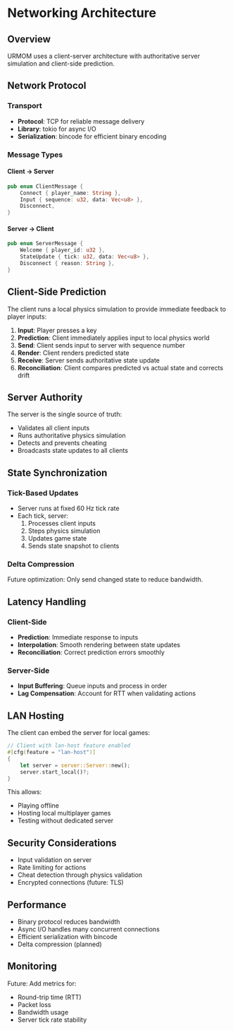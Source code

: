 # Networking Architecture

## Overview

URMOM uses a client-server architecture with authoritative server simulation and client-side prediction.

## Network Protocol

### Transport

- **Protocol**: TCP for reliable message delivery
- **Library**: tokio for async I/O
- **Serialization**: bincode for efficient binary encoding

### Message Types

#### Client → Server

```rust
pub enum ClientMessage {
    Connect { player_name: String },
    Input { sequence: u32, data: Vec<u8> },
    Disconnect,
}
```

#### Server → Client

```rust
pub enum ServerMessage {
    Welcome { player_id: u32 },
    StateUpdate { tick: u32, data: Vec<u8> },
    Disconnect { reason: String },
}
```

## Client-Side Prediction

The client runs a local physics simulation to provide immediate feedback to player inputs:

1. **Input**: Player presses a key
2. **Prediction**: Client immediately applies input to local physics world
3. **Send**: Client sends input to server with sequence number
4. **Render**: Client renders predicted state
5. **Receive**: Server sends authoritative state update
6. **Reconciliation**: Client compares predicted vs actual state and corrects drift

## Server Authority

The server is the single source of truth:

- Validates all client inputs
- Runs authoritative physics simulation
- Detects and prevents cheating
- Broadcasts state updates to all clients

## State Synchronization

### Tick-Based Updates

- Server runs at fixed 60 Hz tick rate
- Each tick, server:
  1. Processes client inputs
  2. Steps physics simulation
  3. Updates game state
  4. Sends state snapshot to clients

### Delta Compression

Future optimization: Only send changed state to reduce bandwidth.

## Latency Handling

### Client-Side

- **Prediction**: Immediate response to inputs
- **Interpolation**: Smooth rendering between state updates
- **Reconciliation**: Correct prediction errors smoothly

### Server-Side

- **Input Buffering**: Queue inputs and process in order
- **Lag Compensation**: Account for RTT when validating actions

## LAN Hosting

The client can embed the server for local games:

```rust
// Client with lan-host feature enabled
#[cfg(feature = "lan-host")]
{
    let server = server::Server::new();
    server.start_local()?;
}
```

This allows:
- Playing offline
- Hosting local multiplayer games
- Testing without dedicated server

## Security Considerations

- Input validation on server
- Rate limiting for actions
- Cheat detection through physics validation
- Encrypted connections (future: TLS)

## Performance

- Binary protocol reduces bandwidth
- Async I/O handles many concurrent connections
- Efficient serialization with bincode
- Delta compression (planned)

## Monitoring

Future: Add metrics for:
- Round-trip time (RTT)
- Packet loss
- Bandwidth usage
- Server tick rate stability
